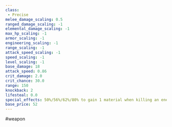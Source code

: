 ```yaml
---
class: 
 - Precise
melee_damage_scaling: 0.5
ranged_damage_scaling: -1
elemental_damage_scaling: -1
max_hp_scaling: -1
armor_scaling: -1
engineering_scaling: -1
range_scaling: -1
attack_speed_scaling: -1
speed_scaling: -1
level_scaling: -1
base_damage: 18
attack_speed: 0.86
crit_damage: 2.0
crit_chance: 30.0
range: 150
knockback: 2
lifesteal: 0.0
special_effects: 50%/56%/62%/80% to gain 1 material when killing an enemy with a critical hit with this weapon
base_price: 52
---
```

#weapon